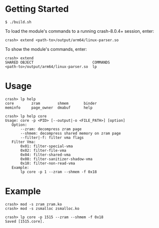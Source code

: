 # Getting Started

```
$ ./build.sh
```

To load the module's commands to a running crash-8.0.4+ session, enter:

```
crash> extend <path-to>/output/arm64/linux-parser.so
```
To show the module's commands, enter:

```
crash> extend
SHARED OBJECT                           COMMANDS
<path-to>/output/arm64/linux-parser.so  lp
```

# Usage

```
crash> lp help
core        zram        shmem       binder
meminfo     page_owner  dmabuf      help

crash> lp help core
Usage: core -p <PID> [--output|-o <FILE_PATH>] [option]
   Option:
       --zram: decompress zram page
       --shmem: decompress shared memory on zram page
       --filter|-f: filter vma flags
   Filter Vma:
       0x01: filter-special-vma
       0x02: filter-file-vma
       0x04: filter-shared-vma
       0x08: filter-sanitizer-shadow-vma
       0x10: filter-non-read-vma
   Example:
       lp core -p 1 --zram --shmem -f 0x18
```

# Example

```
crash> mod -s zram zram.ko
crash> mod -s zsmalloc zsmalloc.ko

crash> lp core -p 1515 --zram --shmem -f 0x18
Saved [1515.core].
```
